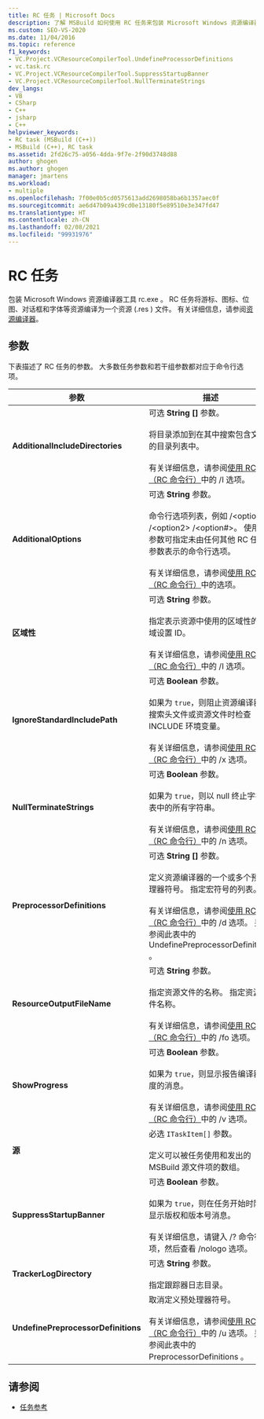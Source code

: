 ```yaml
---
title: RC 任务 | Microsoft Docs
description: 了解 MSBuild 如何使用 RC 任务来包装 Microsoft Windows 资源编译器工具 rc.exe，此工具将资源编译为 .res 文件。
ms.custom: SEO-VS-2020
ms.date: 11/04/2016
ms.topic: reference
f1_keywords:
- VC.Project.VCResourceCompilerTool.UndefineProcessorDefinitions
- vc.task.rc
- VC.Project.VCResourceCompilerTool.SuppressStartupBanner
- VC.Project.VCResourceCompilerTool.NullTerminateStrings
dev_langs:
- VB
- CSharp
- C++
- jsharp
- C++
helpviewer_keywords:
- RC task (MSBuild (C++))
- MSBuild (C++), RC task
ms.assetid: 2fd26c75-a056-4dda-9f7e-2f90d3748d88
author: ghogen
ms.author: ghogen
manager: jmartens
ms.workload:
- multiple
ms.openlocfilehash: 7f00e0b5cd0575613add2698058ba6b1357aec0f
ms.sourcegitcommit: ae6d47b09a439cd0e13180f5e89510e3e347fd47
ms.translationtype: HT
ms.contentlocale: zh-CN
ms.lasthandoff: 02/08/2021
ms.locfileid: "99931976"
---
```

# <a name="rc-task"></a>RC 任务

包装 Microsoft Windows 资源编译器工具 rc.exe  。 RC  任务将游标、图标、位图、对话框和字体等资源编译为一个资源 (.res  ) 文件。 有关详细信息，请参阅[资源编译器](/windows/desktop/menurc/resource-compiler)。

## <a name="parameters"></a>参数

 下表描述了 RC 任务的参数。 大多数任务参数和若干组参数都对应于命令行选项。

|参数|描述|
|---------------|-----------------|
|**AdditionalIncludeDirectories**|可选 **String []** 参数。<br /><br /> 将目录添加到在其中搜索包含文件的目录列表中。<br /><br /> 有关详细信息，请参阅[使用 RC（RC 命令行）](/windows/win32/menurc/using-rc-the-rc-command-line-)中的 /I 选项。|
|**AdditionalOptions**|可选 **String** 参数。<br /><br /> 命令行选项列表，例如 /\<option1> /\<option2> /\<option#>。 使用此参数可指定未由任何其他 RC  任务参数表示的命令行选项。<br /><br /> 有关详细信息，请参阅[使用 RC（RC 命令行）](/windows/win32/menurc/using-rc-the-rc-command-line-)中的选项。|
|**区域性**|可选 **String** 参数。<br /><br /> 指定表示资源中使用的区域性的区域设置 ID。<br /><br /> 有关详细信息，请参阅[使用 RC（RC 命令行）](/windows/win32/menurc/using-rc-the-rc-command-line-)中的 /I 选项。|
|**IgnoreStandardIncludePath**|可选 **Boolean** 参数。<br /><br /> 如果为 `true`，则阻止资源编译器在搜索头文件或资源文件时检查 INCLUDE 环境变量。<br /><br /> 有关详细信息，请参阅[使用 RC（RC 命令行）](/windows/win32/menurc/using-rc-the-rc-command-line-)中的 /x 选项。|
|**NullTerminateStrings**|可选 **Boolean** 参数。<br /><br /> 如果为 `true`，则以 null 终止字符串表中的所有字符串。<br /><br /> 有关详细信息，请参阅[使用 RC（RC 命令行）](/windows/win32/menurc/using-rc-the-rc-command-line-)中的 /n 选项。|
|**PreprocessorDefinitions**|可选 **String []** 参数。<br /><br /> 定义资源编译器的一个或多个预处理器符号。 指定宏符号的列表。<br /><br /> 有关详细信息，请参阅[使用 RC（RC 命令行）](/windows/win32/menurc/using-rc-the-rc-command-line-)中的 /d 选项。 另请参阅此表中的 UndefinePreprocessorDefinitions  。|
|**ResourceOutputFileName**|可选 **String** 参数。<br /><br /> 指定资源文件的名称。 指定资源文件名称。<br /><br /> 有关详细信息，请参阅[使用 RC（RC 命令行）](/windows/win32/menurc/using-rc-the-rc-command-line-)中的 /fo 选项。|
|**ShowProgress**|可选 **Boolean** 参数。<br /><br /> 如果为 `true`，则显示报告编译器进度的消息。<br /><br /> 有关详细信息，请参阅[使用 RC（RC 命令行）](/windows/win32/menurc/using-rc-the-rc-command-line-)中的 /v 选项。|
|**源**|必选 `ITaskItem[]` 参数。<br /><br /> 定义可以被任务使用和发出的 MSBuild 源文件项的数组。|
|**SuppressStartupBanner**|可选 **Boolean** 参数。<br /><br /> 如果为 `true`，则在任务开始时阻止显示版权和版本号消息。<br /><br /> 有关详细信息，请键入 /?  命令行选项，然后查看 /nologo  选项。|
|**TrackerLogDirectory**|可选 **String** 参数。<br /><br /> 指定跟踪器日志目录。|
|**UndefinePreprocessorDefinitions**|取消定义预处理器符号。<br /><br /> 有关详细信息，请参阅[使用 RC（RC 命令行）](/windows/win32/menurc/using-rc-the-rc-command-line-)中的 /u 选项。 另请参阅此表中的 PreprocessorDefinitions  。|

## <a name="see-also"></a>请参阅

- [任务参考](../msbuild/msbuild-task-reference.md)